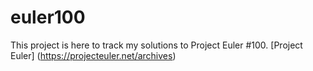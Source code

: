 # euler100
This project is here to track my solutions to Project Euler #100.
[Project Euler] (https://projecteuler.net/archives)

